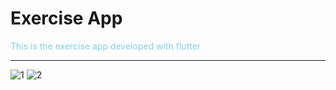 # Exercise App

        

<span style="color:skyblue">This is the exercise app developed with flutter</span>

***

![1](https://github.com/nirmalraj2000/Flutter-Exercise-App/blob/master/Images/GIF/1.gif)                                                   ![2](https://github.com/nirmalraj2000/Flutter-Exercise-App/blob/master/Images/GIF/2.gif)